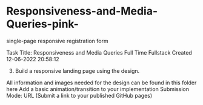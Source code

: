 # Responsiveness-and-Media-Queries-pink-
single-page responsive registration form


Task Title: Responsiveness and Media Queries
Full Time
Fullstack
Created 12-06-2022 20:58:12

3) Build a responsive landing page using the design. 

All information and images needed for the design can be found in this folder here
Add a basic animation/transition to your implementation
Submission  Mode: URL (Submit a link to your published GitHub pages)

 

